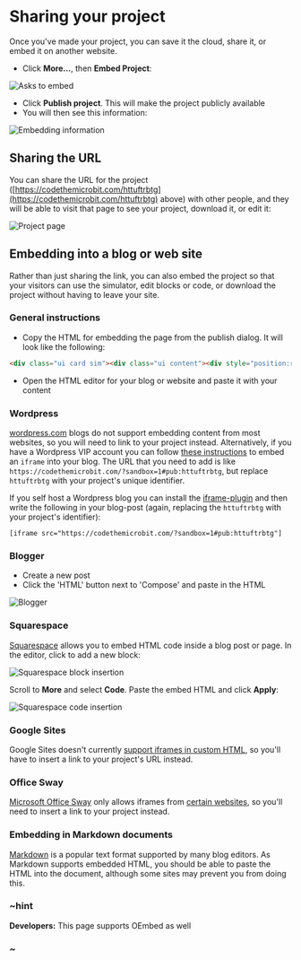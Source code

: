# Sharing your project

Once you've made your project, you can save it the cloud, share it, or embed it on another website.

* Click **More...**, then **Embed Project**:

![Asks to embed](/static/embed/publish.png)

* Click **Publish project**. This will make the project publicly available
* You will then see this information:

![Embedding information](/static/embed/embed-info.png)

## Sharing the URL

You can share the URL for the project ([https://codethemicrobit.com/httuftrbtg](https://codethemicrobit.com/httuftrbtg) above) with other people, and they will be able to visit that page to see your project, download it, or edit it:

![Project page](/static/embed/project-page.png)

## Embedding into a blog or web site

Rather than just sharing the link, you can also embed the project so that your visitors can use the simulator, edit blocks or code, or download the project without having to leave your site.

### General instructions

* Copy the HTML for embedding the page from the publish dialog. It will look like the following:

```html
<div class="ui card sim"><div class="ui content"><div style="position:relative;height:0;padding-bottom:70%;overflow:hidden;"><iframe style="position:absolute;top:0;left:0;width:100%;height:100%;" src="https://codethemicrobit.com/?sandbox=1#pub:httuftrbtg" allowfullscreen="allowfullscreen" frameborder="0"></iframe></div></div></div>
```

* Open the HTML editor for your blog or website and paste it with your content

### Wordpress

[wordpress.com][] blogs do not support embedding content from most websites, so you will need to link to your project instead. Alternatively, if you have a Wordpress VIP account you can follow [these instructions][wordpress-vip] to embed an `iframe` into your blog. The URL that you need to add is like `https://codethemicrobit.com/?sandbox=1#pub:httuftrbtg`, but replace `httuftrbtg` with your project's unique identifier.

If you self host a Wordpress blog you can install the [iframe-plugin][] and then write the following in your blog-post (again, replacing the `httuftrbtg` with your project's identifier):

```
[iframe src="https://codethemicrobit.com/?sandbox=1#pub:httuftrbtg"]
```

### Blogger

* Create a new post
* Click the 'HTML' button next to 'Compose' and paste in the HTML

![Blogger](/static/embed/blogger.png)

### Squarespace

[Squarespace][] allows you to embed HTML code inside a blog post or page. In the editor, click to add a new block:

![Squarespace block insertion](/static/embed/squarespace-insert.png)

Scroll to **More** and select **Code**. Paste the embed HTML and click **Apply**:

![Squarespace code insertion](/static/embed/squarespace-code.png)

### Google Sites

Google Sites doesn't currently [support iframes in custom HTML][google-sites-iframes], so you'll have to insert a link to your project's URL instead.

### Office Sway

[Microsoft Office Sway][sway] only allows iframes from [certain websites][sway-restricted], so you'll need to insert a link to your project instead.
### Embedding in Markdown documents

[Markdown][] is a popular text format supported by many blog editors. As Markdown supports embedded HTML, you should be able to paste the HTML into the document, although some sites may prevent you from doing this.

### ~hint

**Developers:** This page supports OEmbed as well 

### ~

[wordpress.com]: https://wordpress.com
[wordpress-vip]: https://vip.wordpress.com/documentation/embedding-rich-media-from-around-the-web-with-protected-embeds/#scripts-iframes-and-objects
[iframe-plugin]: https://wordpress.org/plugins/iframe/
[squarespace]: https://squarespace.com
[google-sites-iframes]: https://support.google.com/sites/answer/2500646?hl=en
[sway]: https://sway.com/my
[sway-restricted]: https://support.office.com/en-us/article/Embed-content-in-your-Sway-1e1ab12a-f961-4a26-8afc-77a15f892b1d
[Markdown]: https://daringfireball.net/projects/markdown/